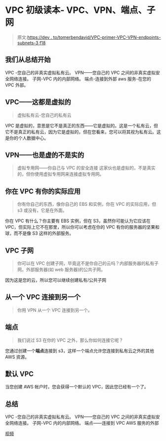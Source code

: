 # VPC 初级读本- VPC、VPN、端点、子网

> 原文:[https://dev . to/tomerbendavid/VPC-primer-VPC-VPN-endpoints-subnets-3 f18](https://dev.to/tomerbendavid/vpc-primer-vpc-vpn-endpoints-subnets-3f18)

## [](#we-start-with-summary)我们从总结开始

VPC -您自己的非真实虚拟私有云。
VPN——您自己的 VPC 之间的非真实虚拟安全网络连接。
子网-VPC 内的内部网络。
端点-连接到外部 aws 服务-在您的 VPC 外部。

## VPC——这都是虚拟的

> 虚拟私有云-您自己的私有云

VPC 是虚拟的，意思是它不是真正的东西——它是虚拟的。这是一个私有云，但它不是真正的私有云，因为它是虚拟的，但在您看来，您可以将其视为私有云。这是你的个人数据中心。

## VPN——也是虚的不是实的

> 虚拟专用网——你自己与 VPC 的安全连接
> 这家伙也是虚拟的，不是真实的，但你使用虚拟专用网来连接虚拟专用网。

## [](#you-have-your-actual-applications-in-vpc)你在 VPC 有你的实际应用

> 你有你自己的东西，像你自己的 EBS 和实例，你在 VPC 的实际应用，但 s3 或没有，它是在外面。

你在 VPC 有什么？你主要有 EBS 实例，但在 S3，虽然你可能认为它应该在 VPC，但实际上它不在那里，所以你可以考虑在你的 VPC 有你的服务器的坚果和球，而不是像 S3 这样的外部服务。

## VPC 子网

> 你可以在 VPC 创建子网，毕竟这不是你自己的云吗？内部服务器的私有子网，外部服务器(如 web 服务器)的公共子网。

因为这是您的云，所以您可以继续创建私有/公共子网

## [](#connecting-from-one-vpc-to-another)从一个 VPC 连接到另一个

> 你用 VPN 从一个 VPC 连接到另一个。

## [](#endpoints)端点

> 我们说过 S3 在你的 VPC 之外，那么你如何连接它呢？

您通过创建一个**端点**连接到 s3，这样一个端点允许您连接到私有云之外的其他 AWS 资源。

## [](#default-vpc)默认 VPC

当您创建 AWS 帐户时，您会获得一个默认的 VPC，因此您已经有一个了。

## [](#summary)总结

VPC -您自己的非真实虚拟私有云。
VPN——您自己的 VPC 之间的非真实虚拟安全网络连接。
子网-VPC 内的内部网络。
端点——连接到 VPC AWS 服务的外部

[视频](https://www.youtube.com/channel/UC82zocd7ZWMSHe5uuPT4gSw)
